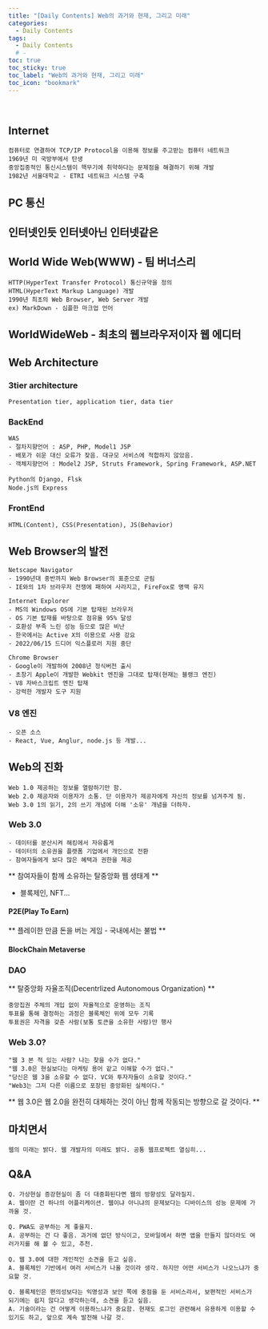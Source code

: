 ```yaml
---
title: "[Daily Contents] Web의 과거와 현재, 그리고 미래"
categories:
  - Daily Contents
tags:
  - Daily Contents
  # -
toc: true
toc_sticky: true
toc_label: "Web의 과거와 현재, 그리고 미래"
toc_icon: "bookmark"
---
```


<br>

## Internet

```
컴퓨터로 연결하여 TCP/IP Protocol을 이용해 정보를 주고받는 컴퓨터 네트워크
1969년 미 국방부에서 탄생
중앙집중적인 통신시스템이 핵무기에 취약하다는 문제점을 해결하기 위해 개발
1982년 서울대학교 - ETRI 네트워크 시스템 구축
```

## PC 통신

## 인터넷인듯 인터넷아닌 인터넷같은

## World Wide Web(WWW) - 팀 버너스리

```
HTTP(HyperText Transfer Protocol) 통신규약을 정의
HTML(HyperText Markup Language) 개발
1990년 최초의 Web Browser, Web Server 개발
ex) MarkDown - 심플한 마크업 언어
```

## WorldWideWeb - 최초의 웹브라우저이자 웹 에디터

## Web Architecture

### 3tier architecture

```
Presentation tier, application tier, data tier
```

### BackEnd

```
WAS
- 절차지향언어 : ASP, PHP, Model1 JSP
- 배포가 쉬운 대신 오류가 잦음. 대규모 서비스에 적합하지 않았음.
- 객체지향언어 : Model2 JSP, Struts Framework, Spring Framework, ASP.NET

Python의 Django, Flsk
Node.js의 Express
```

### FrontEnd

```
HTML(Content), CSS(Presentation), JS(Behavior)
```

## Web Browser의 발전

```
Netscape Navigator
- 1990년대 중반까지 Web Browser의 표준으로 군림
- IE와의 1차 브라우저 전쟁에 패하여 사라지고, FireFox로 명맥 유지
```

```
Internet Explorer
- MS의 Windows OS에 기본 탑재된 브라우저
- OS 기본 탑재를 바탕으로 점유율 95% 달성
- 호환성 부족 느린 성능 등으로 많은 비난
- 한국에서는 Active X의 이용으로 사용 강요
- 2022/06/15 드디어 익스플로러 지원 중단
```

```
Chrome Browser
- Google이 개발하여 2008년 정식버전 출시
- 초창기 Apple이 개발한 Webkit 엔진을 그대로 탑재(현재는 블랭크 엔진)
- V8 자바스크립트 엔진 탑재
- 강력한 개발자 도구 지원
```

### V8 엔진

```
- 오픈 소스
- React, Vue, Anglur, node.js 등 개발...
```

## Web의 진화

```
Web 1.0 제공하는 정보를 열람하기만 함.
Web 2.0 제공자와 이용자가 소통. 단 이용자가 제공자에게 자신의 정보를 넘겨주게 됨.
Web 3.0 1의 읽기, 2의 쓰기 개념에 더해 '소유' 개념을 더하자.
```

### Web 3.0

```
- 데이터를 분산시켜 해킹에서 자유롭게
- 데이터의 소유권을 플랫폼 기업에서 개인으로 전환
- 참여자들에게 보다 많은 혜택과 권한을 제공
```

** 참여자들이 함께 소유하는 탈중앙화 웹 생태계 **

- 블록제인, NFT...

#### P2E(Play To Earn)

** 플레이한 만큼 돈을 버는 게임 - 국내에서는 불법 **

#### BlockChain Metaverse

### DAO

** 탈중앙화 자율조직(Decentrlized Autonomous Organization) **

```
중앙집권 주체의 개입 없이 자율적으로 운영하는 조직
투표를 통해 결정하는 과정은 블록체인 위에 모두 기록
투표권은 자격을 갖춘 사람(보통 토큰을 소유한 사람)만 행사
```

### Web 3.0?

```
"웹 3 본 적 있는 사람? 나는 찾을 수가 없다."
"웹 3.0은 현실보다는 마케팅 용어 같고 이해할 수가 없다."
"당신은 웹 3을 소유할 수 없다. VC와 투자자들이 소유할 것이다."
"Web3는 그저 다른 이름으로 포장된 중앙화된 실체이다."
```

** 웹 3.0은 웹 2.0을 완전히 대체하는 것이 아닌 함께 작동되는 방향으로 갈 것이다. **

## 마치면서

```
웹의 미래는 밝다. 웹 개발자의 미래도 밝다. 공통 웹프로젝트 열심히...
```

## Q&A

```
Q. 가상현실 증강현실이 좀 더 대중화된다면 웹의 방향성도 달라질지.
A. 웹이란 건 하나의 어플리케이션. 웹이냐 아니냐의 문제보다는 디바이스의 성능 문제에 가까울 것.
```

```
Q. PWA도 공부하는 게 좋을지.
A. 공부하는 건 다 좋음. 과거에 없던 방식이고, 모바일에서 하면 앱을 만들지 않더라도 여러가지를 해 볼 수 있고, 추천.
```

```
Q. 웹 3.0에 대한 개인적인 소견을 듣고 싶음.
A. 블록체인 기반에서 여러 서비스가 나올 것이라 생각. 하지만 어떤 서비스가 나오느냐가 중요할 것.
```

```
Q. 블록체인은 편의성보다는 익명성과 보안 쪽에 중점을 둔 서비스라서, 보편적인 서비스가 되기에는 쉽지 않다고 생각하는데, 소견을 듣고 싶음.
A. 기술이라는 건 어떻게 이용하느냐가 중요함. 현재도 로그인 관련해서 유용하게 이용할 수 있기도 하고, 앞으로 계속 발전해 나갈 것.
```
